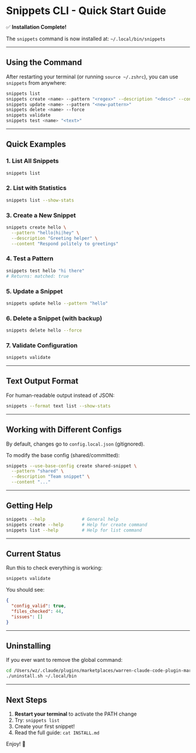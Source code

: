 # Snippets CLI - Quick Start Guide

✅ **Installation Complete!**

The `snippets` command is now installed at: `~/.local/bin/snippets`

---

## Using the Command

After restarting your terminal (or running `source ~/.zshrc`), you can use `snippets` from anywhere:

```bash
snippets list
snippets create <name> --pattern "<regex>" --description "<desc>" --content "<text>"
snippets update <name> --pattern "<new-pattern>"
snippets delete <name> --force
snippets validate
snippets test <name> "<text>"
```

---

## Quick Examples

### 1. List All Snippets
```bash
snippets list
```

### 2. List with Statistics
```bash
snippets list --show-stats
```

### 3. Create a New Snippet
```bash
snippets create hello \
  --pattern "hello|hi|hey" \
  --description "Greeting helper" \
  --content "Respond politely to greetings"
```

### 4. Test a Pattern
```bash
snippets test hello "hi there"
# Returns: matched: true
```

### 5. Update a Snippet
```bash
snippets update hello --pattern "hello"
```

### 6. Delete a Snippet (with backup)
```bash
snippets delete hello --force
```

### 7. Validate Configuration
```bash
snippets validate
```

---

## Text Output Format

For human-readable output instead of JSON:

```bash
snippets --format text list --show-stats
```

---

## Working with Different Configs

By default, changes go to `config.local.json` (gitignored).

To modify the base config (shared/committed):
```bash
snippets --use-base-config create shared-snippet \
  --pattern "shared" \
  --description "Team snippet" \
  --content "..."
```

---

## Getting Help

```bash
snippets --help              # General help
snippets create --help       # Help for create command
snippets list --help         # Help for list command
```

---

## Current Status

Run this to check everything is working:
```bash
snippets validate
```

You should see:
```json
{
  "config_valid": true,
  "files_checked": 44,
  "issues": []
}
```

---

## Uninstalling

If you ever want to remove the global command:

```bash
cd /Users/wz/.claude/plugins/marketplaces/warren-claude-code-plugin-marketplace/claude-code-snippets-plugin/scripts
./uninstall.sh ~/.local/bin
```

---

## Next Steps

1. **Restart your terminal** to activate the PATH change
2. Try: `snippets list`
3. Create your first snippet!
4. Read the full guide: `cat INSTALL.md`

Enjoy! 🚀
